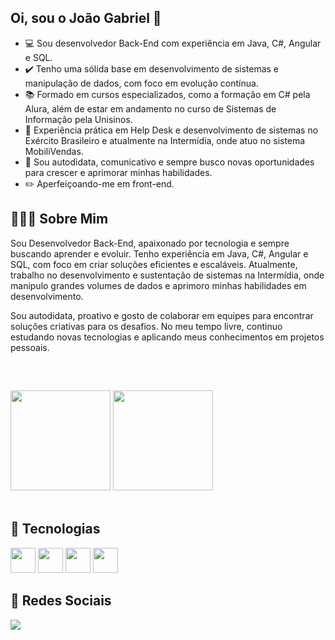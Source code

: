 ## Oi, sou o João Gabriel 👋

- 💻 Sou desenvolvedor Back-End com experiência em Java, C#, Angular e SQL.
- ✔️ Tenho uma sólida base em desenvolvimento de sistemas e manipulação de dados, com foco em evolução contínua.
- 📚 Formado em cursos especializados, como a formação em C# pela Alura, além de estar em andamento no curso de Sistemas de Informação pela Unisinos.
- 🔧 Experiência prática em Help Desk e desenvolvimento de sistemas no Exército Brasileiro e atualmente na Intermídia, onde atuo no sistema MobiliVendas.
- 🌟 Sou autodidata, comunicativo e sempre busco novas oportunidades para crescer e aprimorar minhas habilidades.
- ✏️ Aperfeiçoando-me em front-end.

## 🙋🏻‍♂️ Sobre Mim
  
<div>
  Sou Desenvolvedor Back-End, apaixonado por tecnologia e sempre buscando aprender e evoluir. Tenho experiência em Java, C#, Angular e SQL, com foco em criar soluções eficientes e escaláveis. Atualmente, trabalho no desenvolvimento e sustentação de sistemas na Intermídia, onde manipulo grandes volumes de dados e aprimoro minhas habilidades em desenvolvimento.
  
  Sou autodidata, proativo e gosto de colaborar em equipes para encontrar soluções criativas para os desafios. No meu tempo livre, continuo estudando novas tecnologias e aplicando meus conhecimentos em projetos pessoais.
<div/> <br>
  
##

<div>
  <img height="160em" src="https://github-readme-stats.vercel.app/api?username=joaogabriel43&show_icons=true&theme=tokyonight&locale=pt-br"/>
  <img height="160em" src="https://github-readme-stats.vercel.app/api/top-langs/?username=joaogabriel43&hide_progress=false&theme=tokyonight&layout=compact&locale=pt-br"/>
</div> <br>

## 🚀 Tecnologias

<div>
  <img width="40px" src="https://cdn.jsdelivr.net/gh/devicons/devicon@latest/icons/java/java-original-wordmark.svg" />
  <img width="40px" src="https://cdn.jsdelivr.net/gh/devicons/devicon@latest/icons/csharp/csharp-original.svg" />
  <img width="40px" src="https://cdn.jsdelivr.net/gh/devicons/devicon@latest/icons/microsoftsqlserver/microsoftsqlserver-original-wordmark.svg" />
  <img width="40px" src="https://cdn.jsdelivr.net/gh/devicons/devicon@latest/icons/angular/angular-original.svg" />
</div>

## 🔗 Redes Sociais
<div>
  <a target="_blank" href="https://www.linkedin.com/in/jo%C3%A3o-gabriel-borba/"> <img src="https://img.shields.io/badge/LinkedIn-0077B5?style=for-the-badge&logo=linkedin&logoColor=white"></a>
</div>

